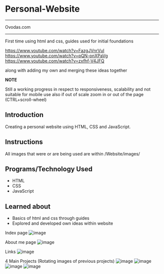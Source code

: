 # Personal-Website

***************
Ovodas.com
***************

First time using html and css,
guides used for initial foundations

https://www.youtube.com/watch?v=FazgJVnrVuI
https://www.youtube.com/watch?v=pQN-pnXPaVg
https://www.youtube.com/watch?v=zxfhf-V4JFQ

along with adding my own and merging these ideas together

**NOTE**

Still a working progress in respect to responsiveness, scalability and not suitable for mobile use
also if out of scale zoom in or out of the page (CTRL+scroll-wheel)

## Introduction

Creating a personal website using HTML, CSS and JavaScript.


## Instructions

All images that were or are being used are within /Website/images/


## Programs/Technology Used
- HTML
- CSS
- JavaScript


## Learned about
- Basics of html and css through guides
- Explored and developed own ideas within website


Index page
![image](https://user-images.githubusercontent.com/100313005/189709633-fd23f682-eb03-4fc1-bf42-e79a2e8c81f8.png)

About me page
![image](https://user-images.githubusercontent.com/100313005/189709693-c65754ca-c6e6-4134-8fb5-e9281d5b91bd.png)

Links
![image](https://user-images.githubusercontent.com/100313005/189709756-3df72a10-bf3f-49e7-9ad8-499a4e894d19.png)

4 Main Projects (Rotating images of previous projects)
![image](https://user-images.githubusercontent.com/100313005/189709949-308f1f1b-31dc-44ed-b62f-1b141a9c59c5.png)
![image](https://user-images.githubusercontent.com/100313005/189710004-8ffdf763-3263-4f8f-b678-9b54ad2b1c18.png)
![image](https://user-images.githubusercontent.com/100313005/189710044-481e104e-41af-4465-9a9d-11f9b58bc23d.png)
![image](https://user-images.githubusercontent.com/100313005/189710098-e350290b-220d-4894-b752-91b59a7fd523.png)

